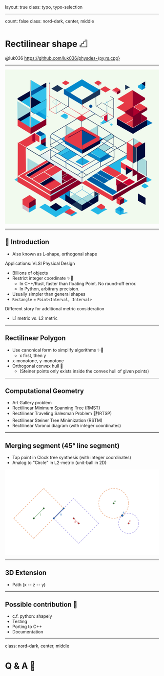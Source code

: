 layout: true
class: typo, typo-selection

---

count: false
class: nord-dark, center, middle

# Rectilinear shape 𓊍

@luk036
<https://github.com/luk036/physdes-{py,rs,cpp}>

---

<p align="center">
  <img src="./figs/rectilinear-shapes-for-vlsi-physical-desgin.svg"/>
</p>

---

## 📖 Introduction

- Also known as L-shape, orthogonal shape

Applications: VLSI Physical Design

- Billions of objects
- Restrict integer coordinate ✨🚀
  - In C++/Rust, faster than floating Point. No round-off error.
  - In Python, arbitrary precision.
- Usually simpler than general shapes
- `Rectangle` = `Point<Interval, Interval>`

Different story for additional metric consideration

- L1 metric vs. L2 metric

---

## Rectilinear Polygon

- Use canonical form to simplify algorithms ✨🚀
  - x first, then y
- x-monotone, y-monotone
- Orthogonal convex hull 🔲
  - (Steiner points only exists inside the convex hull of given points)

---

## Computational Geometry

- Art Gallery problem
- Rectilinear Minimum Spanning Tree (RMST)
- Rectilinear Traveling Salesman Problem 🧳🕴(RTSP)
- Rectilinear Steiner Tree Minimization (RSTM)
- Rectilinear Voronoi diagram (with integer coordinates)

---

## Merging segment (45° line segment)

- Tap point in Clock tree synthesis (with integer coordinates)
- Analog to "Circle" in L2-metric (unit-ball in 2D)

![image](figs/TRR-analog-to-circle.svg)

---

## 3D Extension

- Path (x -- z -- y)

---

## Possible contribution 🤏

- c.f. python: shapely
- Testing
- Porting to C++
- Documentation

---

class: nord-dark, center, middle

# Q & A 🙋
